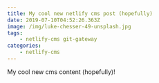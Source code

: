 ```yaml
---
title: My cool new netlify cms post (hopefully)
date: 2019-07-10T04:52:26.363Z
image: /img/luke-chesser-49-unsplash.jpg
tags:
    - netlify-cms git-gateway
categories:
    - netlify-cms
---
```


My cool new cms content (hopefully)!
